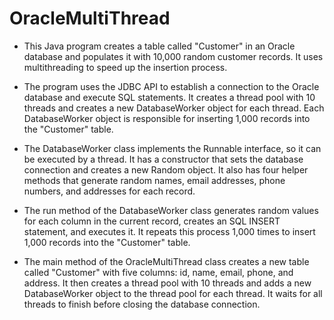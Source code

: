 # OracleMultiThread
- This Java program creates a table called "Customer" in an Oracle database and populates it with 10,000 random customer records. It uses multithreading to speed up the insertion process.

- The program uses the JDBC API to establish a connection to the Oracle database and execute SQL statements. It creates a thread pool with 10 threads and creates a new DatabaseWorker object for each thread. Each DatabaseWorker object is responsible for inserting 1,000 records into the "Customer" table.

- The DatabaseWorker class implements the Runnable interface, so it can be executed by a thread. It has a constructor that sets the database connection and creates a new Random object. It also has four helper methods that generate random names, email addresses, phone numbers, and addresses for each record.

- The run method of the DatabaseWorker class generates random values for each column in the current record, creates an SQL INSERT statement, and executes it. It repeats this process 1,000 times to insert 1,000 records into the "Customer" table.

- The main method of the OracleMultiThread class creates a new table called "Customer" with five columns: id, name, email, phone, and address. It then creates a thread pool with 10 threads and adds a new DatabaseWorker object to the thread pool for each thread. It waits for all threads to finish before closing the database connection.

